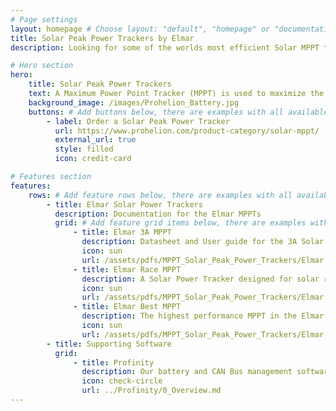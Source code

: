 ```yaml
---
# Page settings
layout: homepage # Choose layout: "default", "homepage" or "documentation-archive"
title: Solar Peak Power Trackers by Elmar
description: Looking for some of the worlds most efficient Solar MPPT trackers, here they are.

# Hero section
hero:
    title: Solar Peak Power Trackers
    text: A Maximum Power Point Tracker (MPPT) is used to maximize the energy delivered from a solar module array to a battery in varying light conditions.  The Elmar Solar MPPT range boasts an impressive cost/efficiency profile while remaining extremely lightweight.
    background_image: /images/Prohelion_Battery.jpg
    buttons: # Add buttons below, there are examples with all available options
        - label: Order a Solar Peak Power Tracker
          url: https://www.prohelion.com/product-category/solar-mppt/
          external_url: true 
          style: filled
          icon: credit-card     

# Features section
features:
    rows: # Add feature rows below, there are examples with all available options
        - title: Elmar Solar Power Trackers
          description: Documentation for the Elmar MPPTs
          grid: # Add feature grid items below, there are examples with all available options
              - title: Elmar 3A MPPT
                description: Datasheet and User guide for the 3A Solar MPPT
                icon: sun
                url: /assets/pdfs/MPPT_Solar_Peak_Power_Trackers/Elmar Solar MPPT 3A 2019.pdf
              - title: Elmar Race MPPT
                description: A Solar Power Tracker designed for solar racing and mobile applications
                icon: sun
                url: /assets/pdfs/MPPT_Solar_Peak_Power_Trackers/Elmar Solar MPPT Race 2021.pdf
              - title: Elmar Best MPPT
                description: The highest performance MPPT in the Elmar solar power tracker range
                icon: sun
                url: /assets/pdfs/MPPT_Solar_Peak_Power_Trackers/Elmar Solar MPPT Best 2021.pdf
        - title: Supporting Software          
          grid:
              - title: Profinity
                description: Our battery and CAN Bus management software solution supporting Elmar MPPTs
                icon: check-circle
                url: ../Profinity/0_Overview.md
---
```

